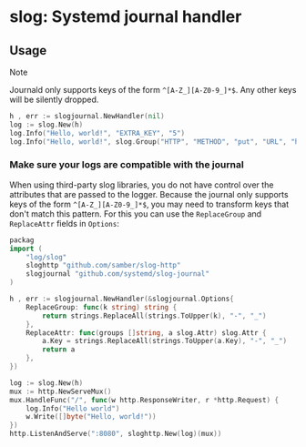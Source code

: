 # slog: Systemd journal handler

## Usage

> [!NOTE]
> Journald only supports keys of the form `^[A-Z_][A-Z0-9_]*$`. Any other keys will be silently dropped.

```go
h , err := slogjournal.NewHandler(nil)
log := slog.New(h)
log.Info("Hello, world!", "EXTRA_KEY", "5")
log.Info("Hello, world!", slog.Group("HTTP", "METHOD", "put", "URL", "http://example.com"))
```

### Make sure your logs are compatible with the journal

When using third-party slog libraries, you do not have control over the attributes that are passed to the logger.
Because the journal only supports keys of the form `^[A-Z_][A-Z0-9_]*$`, you may need to transform keys that don't match this pattern.
For this you can use the `ReplaceGroup` and `ReplaceAttr` fields in `Options`:


```go
packag
import (
    "log/slog"
    sloghttp "github.com/samber/slog-http"
    slogjournal "github.com/systemd/slog-journal"
)

h , err := slogjournal.NewHandler(&slogjournal.Options{
    ReplaceGroup: func(k string) string {
        return strings.ReplaceAll(strings.ToUpper(k), "-", "_")
    },
    ReplaceAttr: func(groups []string, a slog.Attr) slog.Attr {
        a.Key = strings.ReplaceAll(strings.ToUpper(a.Key), "-", "_")
        return a
    },
})

log := slog.New(h)
mux := http.NewServeMux()
mux.HandleFunc("/", func(w http.ResponseWriter, r *http.Request) {
    log.Info("Hello world")
    w.Write([]byte("Hello, world!"))
})
http.ListenAndServe(":8080", sloghttp.New(log)(mux))
```









```